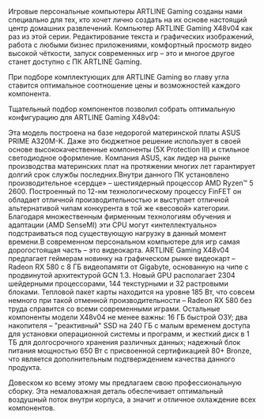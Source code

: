 Игровые персональные компьютеры ARTLINE Gaming созданы нами специально для тех, кто хочет лично создать на их основе настоящий центр домашних развлечений. Компьютер ARTLINE Gaming X48v04 как раз из этой серии. Редактирование текста и графических изображений, работа с любыми бизнес приложениями, комфортный просмотр видео высокой чёткости, запуск современных игр – это и многое другое станет доступно с ПК ARTLINE Gaming.

При подборе комплектующих для ARTLINE Gaming во главу угла ставится оптимальное соотношение цены и возможностей каждого компонента.

Тщательный подбор компонентов позволил собрать оптимальную конфигурацию для ARTLINE Gaming X48v04:

Эта модель построена на базе недорогой материнской платы ASUS PRIME A320M-K. Даже это бюджетное решение использует в своей основе высококачественные компоненты (5X Protection III) и стильное светодиодное оформление. Компания ASUS, как лидер на рынке производства материнских плат на протяжении многих лет гарантирует долгий срок службы последних.Внутри данного ПК установлено производительное «сердце» – шестиядерный процессор AMD Ryzen™ 5 2600. Построенный по 12-нм технологическому процессу FinFET он обладает отличной производительностью и выступает отличной альтернативой чипам конкурента в той же «весовой» категории. Благодаря множественным фирменным технологиям обучения и адаптации (AMD SenseMI) эти CPU могут «интеллектуально» подстраиваться под существующую нагрузку в данный момент времени.В современном персональном компьютере для игр самая дорогостоящая часть – это видеокарта. ARTLINE Gaming X48v04 предлагает геймерам новинку на графическом рынке видеокарт – Radeon RX 580 с 8 ГБ видеопамяти от Gigabyte, основанную на чипе с продвинутой архитектурой GCN 1.3. Новый GPU располагает 2304 шейдерными процессорами, 144 текстурными и 32 растровыми блоками. Тепловой пакет карты находится на уровне 185 Вт, что совсем немного при такой отменной производительности – Radeon RX 580 без труда справится со всеми современными играми.
Остальные компоненты модели X48v04 не менее важны: 16 ГБ быстрой ОЗУ; два накопителя – "реактивный" SSD на 240 ГБ с малым временем доступа для установки операционной системы и программ, и жесткий диск в 1 ТБ для долгосрочного хранения различных данных; надежный блок питания мощностью 650 Вт с присвоенной сертификацией 80+ Bronze, что является дополнительным подтверждением качества данного продукта.

Довеском ко всему этому мы предлагаем свою профессиональную сборку. Эта немаловажная деталь обеспечивает оптимальный воздушный поток внутри корпуса, а значит и отличное охлаждение всех компонентов.